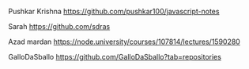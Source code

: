   Pushkar Krishna
https://github.com/pushkar100/javascript-notes

Sarah 
https://github.com/sdras

Azad mardan https://node.university/courses/107814/lectures/1590280

GalloDaSballo https://github.com/GalloDaSballo?tab=repositories
